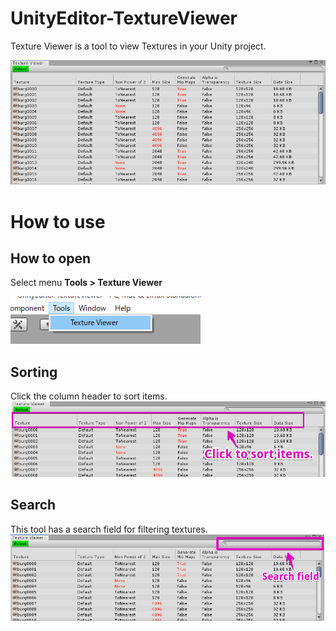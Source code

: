 # UnityEditor-TextureViewer
Texture Viewer is a tool to view Textures in your Unity project.

<img src = "images/overview.png">

# How to use

## How to open 
Select menu  **Tools > Texture Viewer**<br>

<img src = "images/open_window.png">

## Sorting
Click the column header to sort items.
<img src = "images/click_to_sort_items.png">

## Search
This tool has a search field for filtering textures.
<img src = "images/this_tool_has_a_search_field.png">
